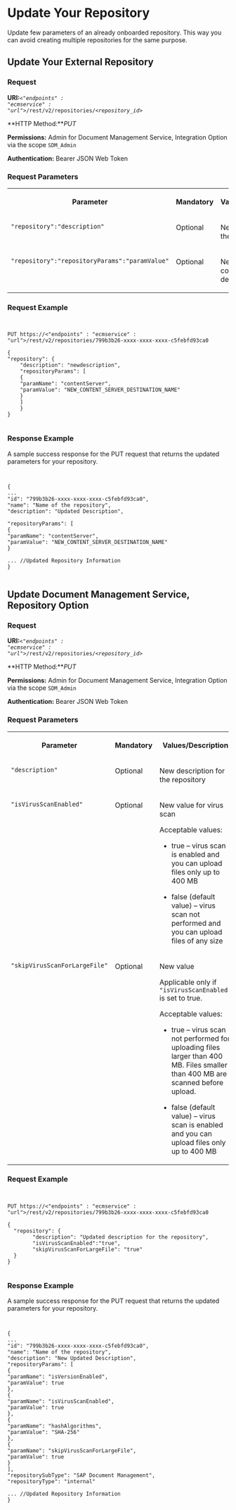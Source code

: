 <!-- loio7f59ed09665c4bfbb604bb17437916da -->

# Update Your Repository

Update few parameters of an already onboarded repository. This way you can avoid creating multiple repositories for the same purpose.



<a name="loio7f59ed09665c4bfbb604bb17437916da__section_k3f_dqb_2nb"/>

## Update Your External Repository



### Request

**URI:**<code><i class="varname">&lt;"endpoints" : "ecmservice" : "url"&gt;</i>/rest/v2/repositories/<i class="varname">&lt;repository_id&gt;</i></code>

**HTTP Method:***PUT*

**Permissions:** Admin for Document Management Service, Integration Option via the scope `SDM_Admin`

**Authentication:** Bearer JSON Web Token



### Request Parameters


<table>
<tr>
<th valign="top">

Parameter



</th>
<th valign="top">

Mandatory



</th>
<th valign="top">

Values/Description



</th>
</tr>
<tr>
<td valign="top">

`"repository":"description"`



</td>
<td valign="top">

Optional



</td>
<td valign="top">

New description for the repository



</td>
</tr>
<tr>
<td valign="top">

`"repository":"repositoryParams":"paramValue"`



</td>
<td valign="top">

Optional



</td>
<td valign="top">

New value for the content server destination



</td>
</tr>
</table>



### Request Example

```


PUT https://<"endpoints" : "ecmservice" : "url">/rest/v2/repositories/799b3b26-xxxx-xxxx-xxxx-c5febfd93ca0

{
"repository": {
	"description": "newdescription",
	"repositoryParams": [
	{
	"paramName": "contentServer",
	"paramValue": "NEW_CONTENT_SERVER_DESTINATION_NAME"
	}
	]
	}
}


```



### Response Example

A sample success response for the PUT request that returns the updated parameters for your repository.

```


{
...
"id": "799b3b26-xxxx-xxxx-xxxx-c5febfd93ca0",
"name": "Name of the repository",
"description": "Updated Description",

"repositoryParams": [
{
"paramName": "contentServer",
"paramValue": "NEW_CONTENT_SERVER_DESTINATION_NAME"
}

... //Updated Repository Information
}


```



<a name="loio7f59ed09665c4bfbb604bb17437916da__section_kjj_vlb_wcb"/>

## Update Document Management Service, Repository Option



### Request

**URI:**<code><i class="varname">&lt;"endpoints" : "ecmservice" : "url"&gt;</i>/rest/v2/repositories/<i class="varname">&lt;repository_id&gt;</i></code>

**HTTP Method:***PUT*

**Permissions:** Admin for Document Management Service, Integration Option via the scope `SDM_Admin`

**Authentication:** Bearer JSON Web Token



### Request Parameters


<table>
<tr>
<th valign="top">

Parameter



</th>
<th valign="top">

Mandatory



</th>
<th valign="top">

Values/Description



</th>
</tr>
<tr>
<td valign="top">

`"description"`



</td>
<td valign="top">

Optional



</td>
<td valign="top">

New description for the repository



</td>
</tr>
<tr>
<td valign="top">

`"isVirusScanEnabled"`



</td>
<td valign="top">

Optional



</td>
<td valign="top">

New value for virus scan

Acceptable values:

-   true – virus scan is enabled and you can upload files only up to 400 MB

-   false \(default value\) – virus scan not performed and you can upload files of any size




</td>
</tr>
<tr>
<td valign="top">

`"skipVirusScanForLargeFile"`



</td>
<td valign="top">

Optional



</td>
<td valign="top">

New value

Applicable only if `"isVirusScanEnabled"` is set to true.

Acceptable values:

-   true – virus scan not performed for uploading files larger than 400 MB. Files smaller than 400 MB are scanned before upload.

-   false \(default value\) – virus scan is enabled and you can upload files only up to 400 MB




</td>
</tr>
</table>



### Request Example

```


PUT https://<"endpoints" : "ecmservice" : "url">/rest/v2/repositories/799b3b26-xxxx-xxxx-xxxx-c5febfd93ca0

{
  "repository": {
		"description": "Updated description for the repository",
		"isVirusScanEnabled":"true",
		"skipVirusScanForLargeFile": "true"
  }
}


```



### Response Example

A sample success response for the PUT request that returns the updated parameters for your repository.

```


{
...
"id": "799b3b26-xxxx-xxxx-xxxx-c5febfd93ca0",
"name": "Name of the repository",
"description": "New Updated Description",
"repositoryParams": [
{
"paramName": "isVersionEnabled",
"paramValue": true
},
{
"paramName": "isVirusScanEnabled",
"paramValue": true
},
{
"paramName": "hashAlgorithms",
"paramValue": "SHA-256"
},
{
"paramName": "skipVirusScanForLargeFile",
"paramValue": true
}
],
"repositorySubType": "SAP Document Management",
"repositoryType": "internal"

... //Updated Repository Information
}


```


